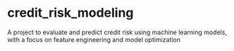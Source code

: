 # credit_risk_modeling
A project to evaluate and predict credit risk using machine learning models, with a focus on feature engineering and model optimization
